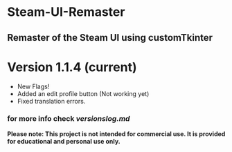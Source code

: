 # Steam-UI-Remaster
## Remaster of the Steam UI using customTkinter

# Version 1.1.4 (current)
 - New Flags!
 - Added an edit profile button (Not working yet)
 - Fixed translation errors.

### for more info check *versionslog.md*

**Please note: This project is not intended for commercial use. It is provided for educational and personal use only.**
